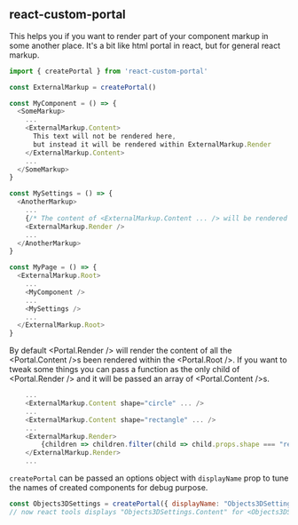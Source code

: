 ## react-custom-portal

This helps you if you want to render part of your component markup in some another place.
It's a bit like html portal in react, but for general react markup.

```js
import { createPortal } from 'react-custom-portal'

const ExternalMarkup = createPortal()

const MyComponent = () => {
  <SomeMarkup>
    ...
    <ExternalMarkup.Content>
      This text will not be rendered here,
      but instead it will be rendered within ExternalMarkup.Render
    </ExternalMarkup.Content>
    ...
  </SomeMarkup>
}

const MySettings = () => {
  <AnotherMarkup>
    ...
    {/* The content of <ExternalMarkup.Content ... /> will be rendered here */}
    <ExternalMarkup.Render />
    ...
  </AnotherMarkup>
}

const MyPage = () => {
  <ExternalMarkup.Root>
    ...
    <MyComponent />
    ...
    <MySettings />
    ...
  </ExternalMarkup.Root>
}

```

By default &lt;Portal.Render /> will render the content of all the &lt;Portal.Content />s  been rendered within the &lt;Portal.Root />. If you want to tweak some things you can pass a function as the only child of &lt;Portal.Render /> and it will be passed an array of &lt;Portal.Content />s.

```js
	...
	<ExternalMarkup.Content shape="circle" ... />
	...
	<ExternalMarkup.Content shape="rectangle" ... />
	...
	<ExternalMarkup.Render>
		{children => children.filter(child => child.props.shape === "rectangle")}
	</ExternalMarkup.Render>
	...
```

`createPortal` can be passed an options object with `displayName` prop to tune the names of created components for debug purpose.

```js
const Objects3DSettings = createPortal({ displayName: "Objects3DSettings" })
// now react tools displays "Objects3DSettings.Content" for <Objects3DSettings.Content ... /> instead of "Portal.Content"
```
